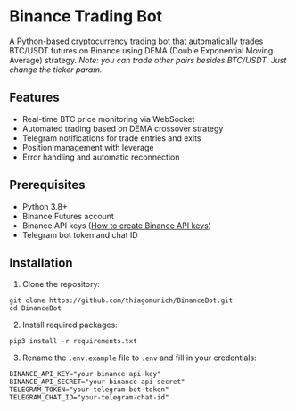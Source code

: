 # Binance Trading Bot

A Python-based cryptocurrency trading bot that automatically trades BTC/USDT futures on Binance using DEMA (Double Exponential Moving Average) strategy.
*Note: you can trade other pairs besides BTC/USDT. Just change the ticker param.*

## Features

- Real-time BTC price monitoring via WebSocket
- Automated trading based on DEMA crossover strategy
- Telegram notifications for trade entries and exits
- Position management with leverage
- Error handling and automatic reconnection

## Prerequisites

- Python 3.8+
- Binance Futures account
- Binance API keys ([How to create Binance API keys](https://www.binance.com/en/support/faq/how-to-create-api-360002502072))
- Telegram bot token and chat ID

## Installation

1. Clone the repository:
```
git clone https://github.com/thiagomunich/BinanceBot.git
cd BinanceBot
```

2. Install required packages:
```
pip3 install -r requirements.txt
```

3. Rename the `.env.example` file to `.env` and fill in your credentials:
```
BINANCE_API_KEY="your-binance-api-key"
BINANCE_API_SECRET="your-binance-api-secret"
TELEGRAM_TOKEN="your-telegram-bot-token"
TELEGRAM_CHAT_ID="your-telegram-chat-id"
```
